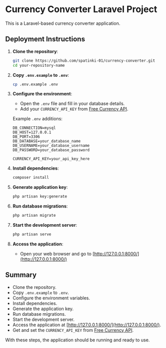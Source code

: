 # Currency Converter Laravel Project

This is a Laravel-based currency converter application.

## Deployment Instructions

1. **Clone the repository**:
    ```sh
    git clone https://github.com/spatinki-01/currency-converter.git
    cd your-repository-name
    ```

2. **Copy `.env.example` to `.env`**:
    ```sh
    cp .env.example .env
    ```

3. **Configure the environment**:
    - Open the `.env` file and fill in your database details.
    - Add your `CURRENCY_API_KEY` from [Free Currency API](https://app.freecurrencyapi.com).

    Example `.env` additions:
    ```env
    DB_CONNECTION=mysql
    DB_HOST=127.0.0.1
    DB_PORT=3306
    DB_DATABASE=your_database_name
    DB_USERNAME=your_database_username
    DB_PASSWORD=your_database_password

    CURRENCY_API_KEY=your_api_key_here
    ```

4. **Install dependencies**:
    ```sh
    composer install
    ```

5. **Generate application key**:
    ```sh
    php artisan key:generate
    ```

6. **Run database migrations**:
    ```sh
    php artisan migrate
    ```

7. **Start the development server**:
    ```sh
    php artisan serve
    ```

8. **Access the application**:
    - Open your web browser and go to [http://127.0.0.1:8000/](http://127.0.0.1:8000/)

## Summary

- Clone the repository.
- Copy `.env.example` to `.env`.
- Configure the environment variables.
- Install dependencies.
- Generate the application key.
- Run database migrations.
- Start the development server.
- Access the application at [http://127.0.0.1:8000/](http://127.0.0.1:8000/).
- Get and set the `CURRENCY_API_KEY` from [Free Currency API](https://app.freecurrencyapi.com).

With these steps, the application should be running and ready to use.